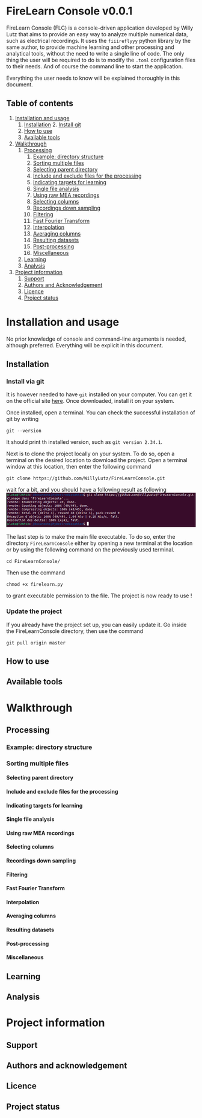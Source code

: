 # FireLearn Console v0.0.1

FireLearn Console (FLC) is a console-driven application developed by Willy Lutz that 
aims to provide an easy way to analyze multiple numerical data, such as electrical 
recordings. It uses the `fiiireflyyy` python library by the same author, to provide 
machine learning and other processing and analytical tools, without the need to write a single 
line of code. The only thing the user will be required to do is to modify the 
`.toml` configuration files to their needs. And of course the command line to start the application.

Everything the user needs to know will be explained thoroughly in this document.

## Table of contents
1. [Installation and usage](#installation-and-usage)   
   1. [Installation](#installation)
      2. [Install git](#install-via-git)
   2. [How to use](#how-to-use)
   3. [Available tools](#available-tools)
2. [Walkthrough](#walkthrough)
   1. [Processing](#processing)
      1. [Example: directory structure](#example-directory-structure)
      2. [Sorting multiple files](#sorting-multiple-files)
      3. [Selecting parent directory](#selecting-parent-directory)
      4. [Include and exclude files for the processing](#include-and-exclude-files-for-the-processing)
      5. [Indicating targets for learning](#indicating-targets-for-learning)
      6. [Single file analysis](#single-file-analysis)
      7. [Using raw MEA recordings](#using-raw-mea-recordings)
      8. [Selecting columns](#selecting-columns)
      9. [Recordings down sampling](#recordings-down-sampling)
      10. [Filtering](#filtering)
      11. [Fast Fourier Transform](#fast-fourier-transform)
      12. [Interpolation](#interpolation)
      13. [Averaging columns](#averaging-columns)
      14. [Resulting datasets](#resulting-datasets)
      15. [Post-processing](#post-processing)
      16. [Miscellaneous](#miscellaneous)
   2. [Learning](#learning)
   3. [Analysis](#analysis)
3. [Project information](#project-information)
   1. [Support](#support)
   2. [Authors and Acknowledgement](#authors-and-acknowledgement)
   3. [Licence](#licence)
   4. [Project status](#project-status)



# Installation and usage

No prior knowledge of console and command-line arguments is needed, although preferred. 
Everything will be explicit in this document.


## Installation
### Install via git
It is however needed to have `git` installed on your computer. You can get it on the official site 
[here](https://git-scm.com/downloads). Once downloaded, install it on your system.

Once installed, open a terminal. You can check the successful installation of git by writing
```console
git --version
```

It should print th installed version, such as `git version 2.34.1`.

Next is to clone the project locally on your system. To do so, open a terminal on the desired location to 
download the project.
Open a terminal window at this location, then enter the following command
```console
git clone https://github.com/WillyLutz/FireLearnConsole.git
```

wait for a bit, and you should have a following result as following
![clone](data/help/git-clone-repo.png)

The last step is to make the main file executable. To do so, enter the directory `FireLearnConsole` either by 
opening a new terminal at the location or by using the following command on the previously used terminal.
```console
cd FireLearnConsole/
```

Then use the command
```console
chmod +x firelearn.py
```
to grant executable permission to the file.
The project is now ready to use !

### Update the project
If you already have the project set up, you can easily update it. Go inside the FireLearnConsole directory,
then use the command
```console
git pull origin master
```
## How to use

## Available tools

# Walkthrough

## Processing
### Example: directory structure
### Sorting multiple files
#### Selecting parent directory
#### Include and exclude files for the processing
#### Indicating targets for learning
#### Single file analysis
#### Using raw MEA recordings
#### Selecting columns
#### Recordings down sampling
#### Filtering
#### Fast Fourier Transform
#### Interpolation
#### Averaging columns
#### Resulting datasets
#### Post-processing
#### Miscellaneous

## Learning

## Analysis

# Project information
## Support

## Authors and acknowledgement

## Licence

## Project status

